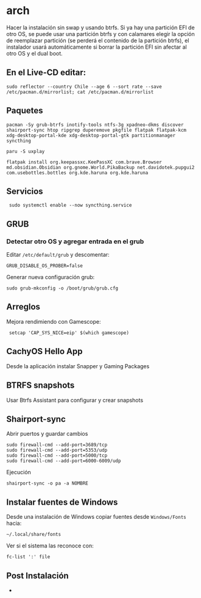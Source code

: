 # arch
Hacer la instalación sin swap y usando btrfs. Si ya hay una partición EFI de otro OS, se puede usar una partición btrfs y con calamares elegir la opción de reemplazar partición (se perderá el contenido de la partición btrfs), el instalador usará automáticamente si borrar la partición EFI sin afectar al otro OS y el dual boot.
## En el Live-CD editar:
```
sudo reflector --country Chile --age 6 --sort rate --save /etc/pacman.d/mirrorlist; cat /etc/pacman.d/mirrorlist
```
## Paquetes
```
pacman -Sy grub-btrfs inotify-tools ntfs-3g xpadneo-dkms discover shairport-sync htop ripgrep duperemove pkgfile flatpak flatpak-kcm xdg-desktop-portal-kde xdg-desktop-portal-gtk partitionmanager syncthing
```
```
paru -S uxplay
```
```
flatpak install org.keepassxc.KeePassXC com.brave.Browser md.obsidian.Obsidian org.gnome.World.PikaBackup net.davidotek.pupgui2 com.usebottles.bottles org.kde.haruna org.kde.haruna
```
## Servicios
```
 sudo systemctl enable --now syncthing.service
```
## GRUB
### Detectar otro OS y agregar entrada en el grub
Editar `/etc/default/grub` y descomentar:
```
GRUB_DISABLE_OS_PROBER=false
```
Generar nueva configuración grub:
```
sudo grub-mkconfig -o /boot/grub/grub.cfg
```
## Arreglos
Mejora rendimiendo con Gamescope:
```
 setcap 'CAP_SYS_NICE=eip' $(which gamescope)
```
## CachyOS Hello App
Desde la aplicación instalar Snapper y Gaming Packages
## BTRFS snapshots
Usar Btrfs Assistant para configurar y crear snapshots
## Shairport-sync
Abrir puertos y guardar cambios
```
sudo firewall-cmd --add-port=3689/tcp
sudo firewall-cmd --add-port=5353/udp
sudo firewall-cmd --add-port=5000/tcp
sudo firewall-cmd --add-port=6000-6009/udp
```
Ejecución
```
shairport-sync -o pa -a NOMBRE
```
## Instalar fuentes de Windows
Desde una instalación de Windows copiar fuentes desde `Windows/Fonts` hacia:
```
~/.local/share/fonts
```
Ver si el sistema las reconoce con:
```
fc-list ':' file
```
## Post Instalación
- 
